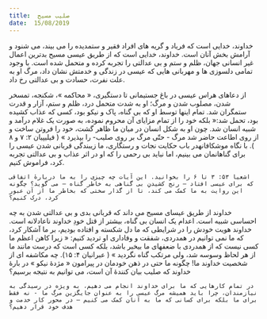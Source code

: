 ```yaml
---
title:  صلیب مسیح
date:  15/08/2019
---
```


خداوند، خدایی است که فریاد و گریه های افراد فقیر و ستمدیده را می بیند، می شنود و آرامش بخش آنان است. خداوند، خدایی است که از طریق عیسی مسیح بدترین اعمال غیر انسانی جهان، ظلم و ستم و بی عدالتی را تجربه کرده و متحمل شده است. با وجود تمامی دلسوزی ها و مهربانی هایی که عیسی در زندگی و خدمتش نشان داد، مرگ او به علت نفرت، حسادت و بی عدالتی رخ داد.

از دعاهای هراس عیسی در باغ جستیمانی تا دستگیری، « محاکمه »، شکنجه، تمسخر شدن، مصلوب شدن و مرگ؛ او به شدت متحمل درد، ظلم و ستم، آزار و قدرت ستمگران شد. تمام اینها توسط او که بی گناه، پاک و نیکو بود، کسی که عذاب کشیده بود، تحمل شد:« بلكه خود را از تمام مزایای آن محروم نموده، به صورت یک غلام درآمد و شبیه انسان شد. چون او به شكل انسان در میان ما ظاهر گشت، خود را فروتن ساخت و از روی اطاعت حاضر شد مرگ - حتّی مرگ بر روی صلیب- را بپذیرد » ( فیلیپیان ۲: ۷ و ۸ ). با نگاه موشکافانهدر باب حکایت نجات و رستگاری، ما زیبندگی قربانی شدن عیسی را برای گناهانمان می بینیم، اما نباید بی رحمی را که او در اثر عذاب و بی عدالتی تجربه کرد، فراموش کنیم.

`اشعیا ۵۳: ۳ تا ۶ را بخوانید. این آیات چه چیزی را به ما دربارهٔ اتفاقی که برای عیسی افتاد — رنج کشیدنِ بی گناهی به خاطر گناه — می گوید؟ چگونه این روایت به ما کمک می کند، تا از گذار سختی که بخاطر ما از آن عبور کرد، درک کنیم؟`

خداوند از طریق عیسای مسیح می داند که قربانی بدی و بی عدالتی شدن به چه احساسی شبیه است. اعدام یک انسان بی گناه، بیشتر از قتل خودِ خداوند ناعادلانه است. خداوند هویت خودش را در شرایطی که ما دل شکسته و افتاده بودیم، بر ما آشکار کرد، که ما نمی توانیم در همدردی، شفقت و وفاداری او تردید کنیم: « زیرا كاهن اعظم ما كسی نیست كه از همدردی با ضعفهای ما بیخبر باشد، بلكه كسی است كه درست مانند ما از هر لحاظ وسوسه شد، ولی مرتكب گناه نگردید » ( عبرانیان ۴: ۱۵). چه مکاشفه ای از شخصیت خداوند ما! چگونه ما حتی در ذهن خودمان در پیرامون « مژدهٔ نیکو » در بارهٔ خداوند که صلیب بیان کنندهٔ آن است، می توانیم به نتیجه برسیم؟

`در تمام کارهایی که ما برای خداوند انجام می دهیم، به ویژه در رسیدگی به نیازمندان، چرا باید همیشه مرگ عیسی را به عنوان جایگزین مرگ ما - نه فقط برای ما بلکه برای کسانی که ما به آنان کمک می کنیم — در محور کار خدمت و هدف خود قرار دهیم؟`